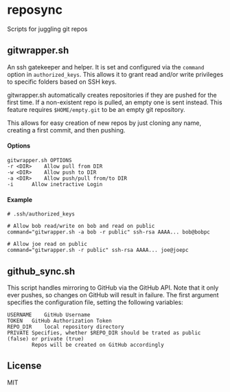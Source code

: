 # reposync

Scripts for juggling git repos

## gitwrapper.sh

An ssh gatekeeper and helper.
It is set and configured via the `command` option in `authorized_keys`.
This allows it to grant read and/or write privileges to specific folders based on SSH keys.

gitwrapper.sh automatically creates repositories if they are pushed for the first time.
If a non-existent repo is pulled, an empty one is sent instead.
This feature requires `$HOME/empty.git` to be an empty git repository.

This allows for easy creation of new repos by just cloning any name, creating a first commit,
and then pushing.

#### Options

    gitwrapper.sh OPTIONS
    -r <DIR>	Allow pull from DIR
    -w <DIR>	Allow push to DIR
    -a <DIR>	Allow push/pull from/to DIR
    -i		Allow inetractive Login

#### Example

    # .ssh/authorized_keys
    
    # Allow bob read/write on bob and read on public
    command="gitwrapper.sh -a bob -r public" ssh-rsa AAAA... bob@bobpc
    
    # Allow joe read on public
    command="gitwrapper.sh -r public" ssh-rsa AAAA... joe@joepc

## github_sync.sh

This script handles mirroring to GitHub via the GitHub API.
Note that it only ever pushes, so changes on GitHub will result in failure.
The first argument specifies the configuration file, setting the following variables:

    USERNAME	GitHub Username
    TOKEN	GitHub Authorization Token
    REPO_DIR	local repository directory
    PRIVATE	Specifies, whether $REPO_DIR should be trated as public (false) or private (true)
    		Repos will be created on GitHub accordingly

## License

MIT
